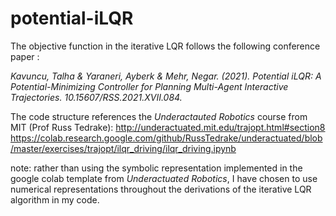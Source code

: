 # potential-iLQR
The objective function in the iterative LQR  follows the following conference paper :

_Kavuncu, Talha & Yaraneri, Ayberk & Mehr, Negar. (2021). Potential iLQR: A Potential-Minimizing Controller for Planning Multi-Agent Interactive Trajectories. 10.15607/RSS.2021.XVII.084._

The code structure references the _Underactauted Robotics_ course from MIT (Prof Russ Tedrake):
http://underactuated.mit.edu/trajopt.html#section8
https://colab.research.google.com/github/RussTedrake/underactuated/blob/master/exercises/trajopt/ilqr_driving/ilqr_driving.ipynb

note: rather than using the symbolic representation implemented in the google colab template from _Underactuated Robotics_,  I have chosen to use numerical representations throughout the derivations of the iterative LQR algorithm in my code.


